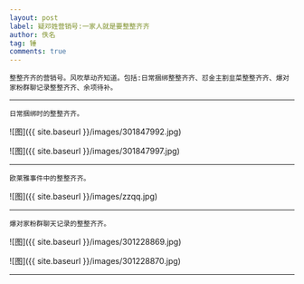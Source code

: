 ```yaml
---
layout: post
label: 疑邓姓营销号:一家人就是要整整齐齐
author: 佚名
tag: 锤
comments: true
---
```


    整整齐齐的营销号。风吹草动齐知道。包括:日常捆绑整整齐齐、怼金主割韭菜整整齐齐、爆对家粉群聊记录整整齐齐、余项待补。

---

    日常捆绑时的整整齐齐。


![图]({{ site.baseurl }}/images/301847992.jpg)

![图]({{ site.baseurl }}/images/301847997.jpg)

---

    欧莱雅事件中的整整齐齐。

![图]({{ site.baseurl }}/images/zzqq.jpg)

---

    爆对家粉群聊天记录的整整齐齐。
    
![图]({{ site.baseurl }}/images/301228869.jpg)

![图]({{ site.baseurl }}/images/301228870.jpg)

---



